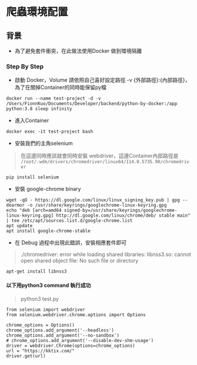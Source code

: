 
# 爬蟲環境配置

## 背景

- 為了避免套件衝突，在此做法使用Docker 做到環境隔離

### Step By Step

- 啟動 Docker，Volume 請依照自己喜好設定路徑 -v {外部路徑}:{內部路徑}，為了在關掉Container的同時能保留py檔
```
docker run --name test-project -d -v /Users/FionnKuo/Documents/Developer/backend/python-by-docker:/app python:3.8 sleep infinity
```

- 進入Container
```
docker exec -it test-project bash
```

- 安裝我們的主角selenium
> 在這邊同時應該就會同時安裝 webdriver，這邊Container內部路徑是 `/root/.wdm/drivers/chromedriver/linux64/114.0.5735.90/chromedriver`
```
pip install selenium
```


- 安裝 google-chrome binary
```
wget -qO - https://dl.google.com/linux/linux_signing_key.pub | gpg --dearmor -o /usr/share/keyrings/googlechrome-linux-keyring.gpg
echo "deb [arch=amd64 signed-by=/usr/share/keyrings/googlechrome-linux-keyring.gpg] http://dl.google.com/linux/chrome/deb/ stable main" | tee /etc/apt/sources.list.d/google-chrome.list
apt update
apt install google-chrome-stable
```

- 在 Debug 過程中出現此錯誤，安裝相應套件即可

> ./chromedriver: error while loading shared libraries: libnss3.so: cannot open shared object file: No such file or directory
```
apt-get install libnss3
```


#### 以下用python3 command 執行成功

> python3 test.py
```
from selenium import webdriver
from selenium.webdriver.chrome.options import Options

chrome_options = Options()
chrome_options.add_argument('--headless')
chrome_options.add_argument('--no-sandbox')
# chrome_options.add_argument('--disable-dev-shm-usage')
driver = webdriver.Chrome(options=chrome_options)
url = "https://kktix.com/"
driver.get(url)
```